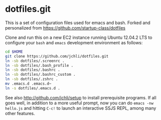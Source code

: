 dotfiles.git
============
This is a set of configuration files used for emacs and bash. Forked and personalized
from https://github.com/startup-class/dotfiles

Clone and run this on a new EC2 instance running Ubuntu 12.04.2 LTS to
configure your `bash` and `emacs` development environment as follows:

```sh
cd $HOME
git clone https://github.com/jchli/dotfiles.git
ln -sb dotfiles/.screenrc .
ln -sb dotfiles/.bash_profile .
ln -sb dotfiles/.bashrc .
ln -sb dotfiles/.bashrc_custom .
ln -sb dotfiles/.zshrc .
mv .emacs.d .emacs.d~
ln -s dotfiles/.emacs.d .
```

See also http://github.com/jchli/setup to install prerequisite
programs. If all goes well, in addition to a more useful prompt, now you can
do `emacs -nw hello.js` and hitting `C-c!` to launch an interactive SSJS
REPL, among many other features. 

